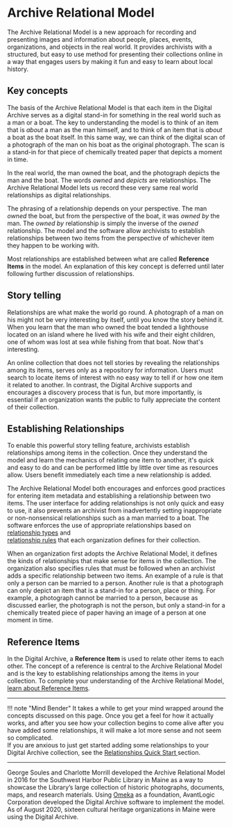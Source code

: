 # Archive Relational Model

The Archive Relational Model is a new approach for recording and presenting images and
information about people, places, events, organizations, and objects in the real world.
It provides archivists with a structured, but easy to use method for presenting their
collections online in a way that engages users by making it fun and easy to learn about local history.

## Key concepts

The basis of the Archive Relational Model is that each item in the Digital Archive serves as a
digital stand-in for something in the real world such as a man or a boat. The key to understanding the
model is to think of an item that is *about* a man as the man himself, and to think of an item
that is *about* a boat as the boat itself. In this same way, we can think of the digital scan of a
photograph of the man on his boat as the original photograph. The scan is a stand-in for
that piece of chemically treated paper that depicts a moment in time.

In the real world, the man owned the boat, and the photograph depicts the man and the boat.
The words *owned* and *depicts* are relationships. The Archive Relational Model lets us record
these very same real world relationships as digital relationships.

The phrasing of a relationship depends on your perspective. The man *owned* the boat,
but from the perspective of the boat, it was *owned by* the man. The *owned by* relationship is
simply the inverse of the *owned* relationship. The model and the software allow archivists
to establish relationships between two items from the perspective of whichever item they happen
to be working with.

Most relationships are established between what are called **Reference Items** in the model.
An explanation of this key concept is deferred until later following further discussion of relationships.

## Story telling

Relationships are what make the world go round. A photograph of a man on his might not be
very interesting by itself, until you know the story behind it. When you learn that the man
who owned the boat tended a lighthouse located on an island where he lived with his wife and
their eight children, one of whom was lost at sea while fishing from that boat.
Now that's interesting.

An online collection that does not tell stories by revealing the relationships among its items,
serves only as a repository for information. Users must search to locate items of interest with
no easy way to tell if or how one item it related to another. In contrast, the Digital Archive
supports and encourages a discovery process that is fun, but more importantly, is essential if an
organization wants the public to fully appreciate the content of their collection.

## Establishing Relationships

To enable this powerful story telling feature, archivists establish relationships among items
in the collection. Once they understand the model and learn the mechanics of relating one item
to another, it's quick and easy to do and can be performed little by little over time as
resources allow. Users benefit immediately each time a new relationship is added.

The Archive Relational Model both encourages and enforces good practices for entering item metadata
and establishing a relationship between two items. The user interface for adding relationships is not
only quick and easy to use, it also prevents an archivist from inadvertently setting inappropriate
or non-nonsensical relationships such as a man married to a boat. The software enforces the use
of appropriate relationships based on [relationship types](/relationships/relationship-types/) and  
[relationship rules](/relationships/relationship-rules/) that each organization defines
for their collection.

When an organization first adopts the Archive Relational Model, it defines the kinds of relationships
that make sense for items in the collection. The organization also specifies rules that must be followed
when an archivist adds a specific relationship between two items. An example of a rule is that only a
person can be married to a person. Another rule is that a photograph can only depict an item that is a
stand-in for a person, place or thing. For example, a photograph cannot be married to a person, because
as discussed earlier, the photograph is not the person, but only a stand-in for a chemically treated
piece of paper having an image of a person at one moment in time.

## Reference Items

In the Digital Archive, a **Reference Item** is used to relate other items to each other.
The concept of a reference is central to the Archive Relational Model and is the key to
establishing relationships among  the items in your collection.
To complete your understanding of the Archive Relational Model,
[learn about Reference Items](/relationships/reference-items/).

---

!!! note "Mind Bender"
    It takes a while to get your mind wrapped around the concepts discussed on this page.
    Once you get a feel for how it actually works, and after you see how your collection begins to come
    alive after you have added some relationships, it will make a lot more sense and not seem
    so complicated.  
    If you are anxious to just get started adding some relationships to your Digital Archive collection, see
    the [Relationships Quick Start ](/archivist/add-relationship/#relationships-quick-start) section.

---

George Soules and Charlotte Morrill developed the Archive Relational Model in 2016 for the
Southwest Harbor Public Library in Maine as a way to showcase the Library’s large collection
of historic photographs, documents, maps, and research materials.
Using [Omeka](https://omeka.org/classic/) as a foundation, AvantLogic Corporation developed the
Digital Archive software to implement the model. As of August 2020, sixteen cultural heritage
organizations in Maine were using the Digital Archive.
